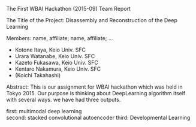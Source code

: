 The First WBAI Hackathon (2015-09) Team Report

The Title of the Project:
Disassembly and Reconstruction of the Deep Learning

Members: name, affiliate; name, affiliate; …
- Kotone Itaya, Keio Univ. SFC
- Urara Watanabe, Keio Univ. SFC
- Kazeto Fukasawa, Keio Univ. SFC
- Kentaro Nakamura, Keio Univ. SFC
- (Koichi Takahashi)

Abstract: 
This is our assignment for WBAI hackathon which was held in Tokyo 2015.
Our purpose is thinking about DeepLearning algorithm itself with several ways.
we have had three outputs.

first: multimodal deep learning  
second: stacked convolutional autoencoder
third: Developmental Learning